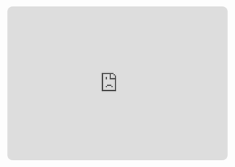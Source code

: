 <iframe style="border-radius:12px" src="https://open.spotify.com/embed/playlist/3Z2ICsLfdtSqDgbVl5L7ak?utm_source=generator&theme=0" width="100%" height="352" frameBorder="0" allowfullscreen="" allow="autoplay; clipboard-write; encrypted-media; fullscreen; picture-in-picture" loading="lazy"></iframe>

